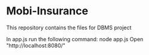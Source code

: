 # Mobi-Insurance
This repository contains the files for DBMS project

In app.js run the following command:
node app.js
Open "http://localhost:8080/"
